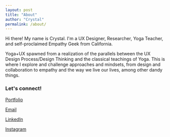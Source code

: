 ```yaml
---
layout: post
title: "About"
author: "Crystal"
permalink: /about/
---
```


Hi there! My name is Crystal. I'm a UX Designer, Researcher, Yoga Teacher, and self-proclaimed Empathy Geek from California. 

Yoga+UX spawned from a realization of the parallels between the UX Design Process/Design Thinking and the classical teachings of Yoga. This is where I explore and challenge approaches and mindsets, from design and collaboration to empathy and the way we live our lives, among other dandy things.

### Let's connect!
[Portfolio](http://crystaltong.co/)

[Email](https://mail.google.com/mail/?view=cm&fs=1&tf=1&to=hello@crystaltong.co&su=UX%20Design%20is%20dandy)

[LinkedIn](https://www.linkedin.com/in/crystaltong)

[Instagram](https://www.instagram.com/yoginicrystal)
